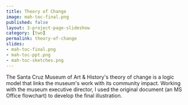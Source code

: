 ```yaml
---
title: Theory of Change
image: mah-toc-final.png
published: false
layout: 3-project-page-slideshow
category: [two]
permalink: theory-of-change
slides: 
- mah-toc-final.png
- mah-toc-ppt.png
- mah-toc-sketches.png
---
```

The Santa Cruz Museum of Art & History's theory of change is a logic model that links the museum's work with its community impact. Working with the museum executive director, I used the original document (an MS Office flowchart) to develop the final illustration. 
